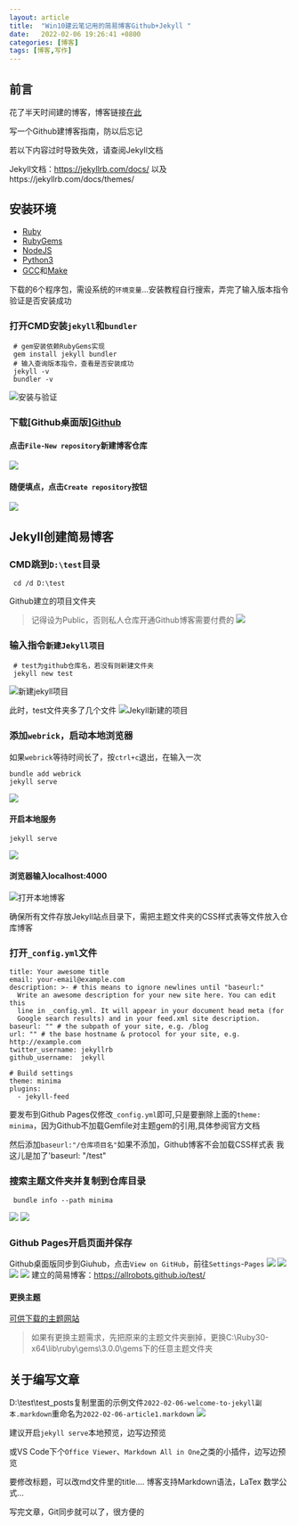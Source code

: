 ```yaml
---
layout: article
title:  "Win10建云笔记用的简易博客Github+Jekyll "
date:   2022-02-06 19:26:41 +0800
categories: [博客]
tags: [博客,写作]
---
```


## 前言

花了半天时间建的博客，博客链接[在此](https://allrobot.github.io/Study-Blog/)

写一个Github建博客指南，防以后忘记

若以下内容过时导致失效，请查阅Jekyll文档

Jekyll文档：https://jekyllrb.com/docs/
以及https://jekyllrb.com/docs/themes/

## 安装环境
 - [Ruby](https://rubyinstaller.org/downloads/)
 - [RubyGems](https://rubygems.org/pages/download)
 - [NodeJS](https://nodejs.org/en/download/)
 - [Python3](https://www.python.org/downloads/)
 - [GCC](https://nchc.dl.sourceforge.net/project/mingw/Installer/mingw-get-setup.exe)和[Make](https://cmake.org/)

下载的6个程序包，需设系统的`环境变量`...安装教程自行搜索，弄完了输入版本指令验证是否安装成功

### 打开CMD安装`jekyll`和`bundler`
```
 # gem安装依赖RubyGems实现
 gem install jekyll bundler
 # 输入查询版本指令，查看是否安装成功
 jekyll -v
 bundler -v
```
![安装与验证](https://github.com/allrobot/Study-Blog/raw/main/images/2022-02-06-article1/1.png)

### 下载[Github桌面版][Github](https://desktop.github.com/)

#### 点击`File-New repository`新建博客仓库
![](https://github.com/allrobot/Study-Blog/raw/main/images/2022-02-06-article1/2.png)
#### 随便填点，点击`Create repository`按钮
![](https://github.com/allrobot/Study-Blog/raw/main/images/2022-02-06-article1/3.png)

## Jekyll创建简易博客
### CMD跳到`D:\test`目录
```
 cd /d D:\test
```
Github建立的项目文件夹
>记得设为Public，否则私人仓库开通Github博客需要付费的
![](https://github.com/allrobot/Study-Blog/raw/main/images/2022-02-06-article1/4.png)

### 输入指令`新建Jekyll项目`
```
 # test为github仓库名，若没有则新建文件夹
 jekyll new test
```
![新建jekyll项目](https://github.com/allrobot/Study-Blog/raw/main/images/2022-02-06-article1/5.png)

此时，test文件夹多了几个文件
![Jekyll新建的项目](https://github.com/allrobot/Study-Blog/raw/main/images/2022-02-06-article1/6.png)

### 添加`webrick`，启动本地浏览器
如果`webrick`等待时间长了，按`ctrl+c`退出，在输入一次
```
bundle add webrick
jekyll serve
```
![](https://github.com/allrobot/Study-Blog/raw/main/images/2022-02-06-article1/7.png)
#### 开启本地服务
```
jekyll serve
```
![](https://github.com/allrobot/Study-Blog/raw/main/images/2022-02-06-article1/8.png)

#### 浏览器输入localhost:4000
![打开本地博客](https://github.com/allrobot/Study-Blog/raw/main/images/2022-02-06-article1/9.png)

确保所有文件存放Jekyll站点目录下，需把主题文件夹的CSS样式表等文件放入仓库博客
### 打开`_config.yml`文件
```
title: Your awesome title
email: your-email@example.com
description: >- # this means to ignore newlines until "baseurl:"
  Write an awesome description for your new site here. You can edit this
  line in _config.yml. It will appear in your document head meta (for
  Google search results) and in your feed.xml site description.
baseurl: "" # the subpath of your site, e.g. /blog
url: "" # the base hostname & protocol for your site, e.g. http://example.com
twitter_username: jekyllrb
github_username:  jekyll

# Build settings
theme: minima
plugins:
  - jekyll-feed
```
要发布到Github Pages仅修改`_config.yml`即可,只是要删除上面的`theme: minima`，因为Github不加载Gemfile对主题gem的引用,具体参阅官方文档

然后添加`baseurl:"/仓库项目名"`如果不添加，Github博客不会加载CSS样式表
我这儿是加了'baseurl: "/test"

### 搜索主题文件夹并复制到仓库目录
```
 bundle info --path minima
```
![](https://github.com/allrobot/Study-Blog/raw/main/images/2022-02-06-article1/10.png)
![](https://github.com/allrobot/Study-Blog/raw/main/images/2022-02-06-article1/11.png)

### Github Pages开启页面并保存
Github桌面版同步到Giuhub，点击`View on GitHub`，前往`Settings`-`Pages`
![](https://github.com/allrobot/Study-Blog/raw/main/images/2022-02-06-article1/12.png)
![](https://github.com/allrobot/Study-Blog/raw/main/images/2022-02-06-article1/13.png)
![](https://github.com/allrobot/Study-Blog/raw/main/images/2022-02-06-article1/14.png)
![](https://github.com/allrobot/Study-Blog/raw/main/images/2022-02-06-article1/15.png)
建立的简易博客：https://allrobots.github.io/test/

#### 更换主题
[可供下载的主题网站](https://rubygems.org/search?utf8=%E2%9C%93&query=jekyll-theme)
>如果有更换主题需求，先把原来的主题文件夹删掉，更换C:\Ruby30-x64\lib\ruby\gems\3.0.0\gems下的任意主题文件夹

## 关于编写文章

D:\test\test\_posts复制里面的示例文件`2022-02-06-welcome-to-jekyll副本.markdown`重命名为`2022-02-06-article1.markdown`
![](https://github.com/allrobot/Study-Blog/raw/main/images/2022-02-06-article1/16.png)

建议开启`jekyll serve`本地预览，边写边预览

或VS Code下个`Office Viewer`、`Markdown All in One`之类的小插件，边写边预览

要修改标题，可以改md文件里的title....
博客支持Markdown语法，LaTex 数学公式...

写完文章，Git同步就可以了，很方便的

